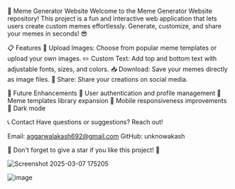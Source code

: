 📸 Meme Generator Website
Welcome to the Meme Generator Website repository! This project is a fun and interactive web application that lets users create custom memes effortlessly. Generate, customize, and share your memes in seconds! 😎

📋 Features
🎨 Upload Images: Choose from popular meme templates or upload your own images.
✏️ Custom Text: Add top and bottom text with adjustable fonts, sizes, and colors.
📥 Download: Save your memes directly as image files.
📲 Share: Share your creations on social media.

🚧 Future Enhancements
🌟 User authentication and profile management
🌟 Meme templates library expansion
🌟 Mobile responsiveness improvements
🌟 Dark mode

📞 Contact
Have questions or suggestions? Reach out!

Email: aggarwalakash692@gmail.com
GitHub: unknowakash

🌟 Don't forget to give a star if you like this project! 🌟

![Screenshot 2025-03-07 175205](https://github.com/user-attachments/assets/f53097c9-5b0a-48eb-86c7-572f1e82eb0c)


![image](https://github.com/user-attachments/assets/4c73db00-2e93-4c7b-9194-b922ab64e96e)

